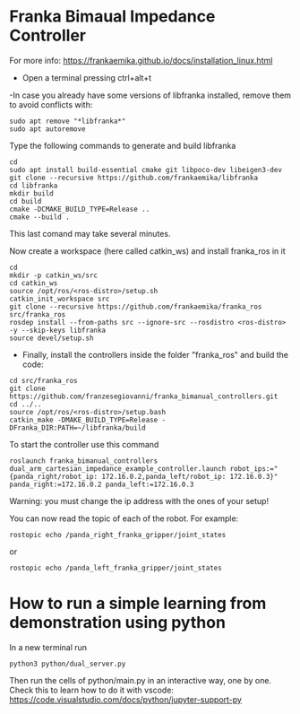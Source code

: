 # Franka Bimaual Impedance Controller

For more info: https://frankaemika.github.io/docs/installation_linux.html
- Open a terminal pressing ctrl+alt+t

-In case you already have some versions of libfranka installed, remove them to avoid conflicts with:
```
sudo apt remove "*libfranka*"
sudo apt autoremove
```
Type the following commands to generate and build libfranka
```
cd
sudo apt install build-essential cmake git libpoco-dev libeigen3-dev
git clone --recursive https://github.com/frankaemika/libfranka
cd libfranka
mkdir build
cd build
cmake -DCMAKE_BUILD_TYPE=Release ..
cmake --build .
```

This last comand may take several minutes. 

Now create a workspace (here called catkin_ws) and install franka_ros in it
```
cd
mkdir -p catkin_ws/src
cd catkin_ws
source /opt/ros/<ros-distro>/setup.sh
catkin_init_workspace src
git clone --recursive https://github.com/frankaemika/franka_ros src/franka_ros
rosdep install --from-paths src --ignore-src --rosdistro <ros-distro> -y --skip-keys libfranka
source devel/setup.sh
```
- Finally, install the controllers inside the folder "franka_ros" and build the code:
```
cd src/franka_ros
git clone https://github.com/franzesegiovanni/franka_bimanual_controllers.git
cd ../..
source /opt/ros/<ros-distro>/setup.bash
catkin_make -DMAKE_BUILD_TYPE=Release -DFranka_DIR:PATH=~/libfranka/build
```

To start the controller use this command

```
roslaunch franka_bimanual_controllers dual_arm_cartesian_impedance_example_controller.launch robot_ips:="{panda_right/robot_ip: 172.16.0.2,panda_left/robot_ip: 172.16.0.3}" panda_right:=172.16.0.2 panda_left:=172.16.0.3
``` 
Warning: you must change the ip address with the ones of your setup!

You can now read the topic of each of the robot. For example: 
```
rostopic echo /panda_right_franka_gripper/joint_states
```
or
```
rostopic echo /panda_left_franka_gripper/joint_states
```
# How to run a simple learning from demonstration using python 
In a new terminal run 
```
python3 python/dual_server.py 
```
Then run the cells of python/main.py in an interactive way, one by one. 
Check this to learn how to do it with vscode: https://code.visualstudio.com/docs/python/jupyter-support-py 
